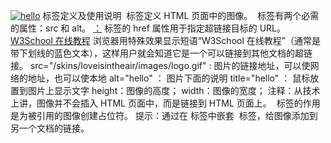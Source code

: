 <a href="https://www.cnblogs.com/Eva-J/"><img id="blogLogo" src="/skins/loveisintheair/images/logo.gif" alt="hello" title="hello" /></a>
标签定义及使用说明
<img> 标签定义 HTML 页面中的图像。
<img> 标签有两个必需的属性：src 和 alt。
<a href="https://www.cnblogs.com/Eva-J/">  ：<a> 标签的 href 属性用于指定超链接目标的 URL。
<a href="http://www.w3school.com.cn/index.html">W3School 在线教程</a>  浏览器用特殊效果显示短语“W3School 在线教程”（通常是带下划线的蓝色文本），这样用户就会知道它是一个可以链接到其他文档的超链接。
src="/skins/loveisintheair/images/logo.gif"  : 图片的链接地址，可以使网络的地址，也可以使本地
alt="hello"  ： 图片下面的说明
title="hello"  ： 鼠标放置到图片上显示文字
height：图像的高度；
width：图像的宽度；
注释：从技术上讲，图像并不会插入 HTML 页面中，而是链接到 HTML 页面上。
<img> 标签的作用是为被引用的图像创建占位符。
提示：通过在 <a> 标签中嵌套 <img> 标签，给图像添加到另一个文档的链接。
